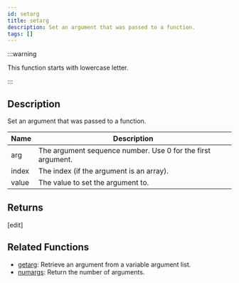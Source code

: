 ```yaml
---
id: setarg
title: setarg
description: Set an argument that was passed to a function.
tags: []
---
```


:::warning

This function starts with lowercase letter.

:::

## Description

Set an argument that was passed to a function.

| Name  | Description                                                 |
| ----- | ----------------------------------------------------------- |
| arg   | The argument sequence number. Use 0 for the first argument. |
| index | The index (if the argument is an array).                    |
| value | The value to set the argument to.                           |

## Returns

[edit]

## Related Functions

- [getarg](getarg): Retrieve an argument from a variable argument list.
- [numargs](numargs): Return the number of arguments.
